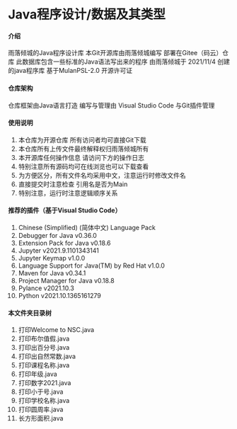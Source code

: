 # Java程序设计/数据及其类型

#### 介绍
雨落倾城的Java程序设计库
本Git开源库由雨落倾城编写 部署在Gitee（码云）仓库
此数据库包含一些标准的Java语法写出来的程序
由雨落倾城于 2021/11/4 创建的java程序库
基于MulanPSL-2.0 开源许可证

#### 仓库架构
仓库框架由Java语言打造
编写与管理由 Visual Studio Code 与Git插件管理


#### 使用说明

1.  本仓库为开源仓库 所有访问者均可直接Git下载
2.  本仓库所有上传文件最终解释权归雨落倾城所有
3.  本开源库任何操作信息 请访问下方的操作日志
4.	特别注意所有源码均可在线浏览也可以下载查看
5.	为方便区分，所有文件名均采用中文，注意运行时修改文件名
6.	直接提交时注意检查 引用名是否为Main
7.	特别注意，运行时注意逻辑顺序关系



#### 推荐的插件（基于Visual Studio Code）

1.  Chinese (Simplified) (简体中文) Language Pack
2.  Debugger for Java  v0.36.0
3.  Extension Pack for Java v0.18.6
4.  Jupyter v2021.9.1101343141
5.  Jupyter Keymap v1.0.0
7.  Language Support for Java(TM) by Red Hat  v1.0.0
8.  Maven for Java v0.34.1
9.  Project Manager for Java v0.18.8
10.  Pylance v2021.10.3
11.  Python v2021.10.1365161279

#### 本文件夹目录树

1.  打印Welcome to NSC.java
2.  打印布尔值假.java
3.  打印出百分号.java
4.  打印出自然常数.java
5.  打印课程名称.java
6.  打印年级.java
7.  打印数字2021.java
8.  打印小于号.java
9.  打印学校名称.java
10. 打印圆周率.java
11. 长方形面积.java